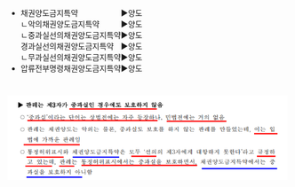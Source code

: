 ﻿<link rel="stylesheet" href="../_res/darkmode.css">

- 채권양도금지특약ㅤㅤㅤㅤㅤㅤ▶<span class="t">양도</span>  
  ㄴ악의채권양도금지특약ㅤㅤㅤ▶<span class="t">양도</span>  
  ㄴ중과실선의채권양도금지특약▶<span class="t">양도</span>  
  경과실선의채권양도금지특약ㅤ▶<span class="r">양도</span>  
  ㄴ무과실선의채권양도금지특약▶<span class="r">양도</span>  
- 압류전부명령채권양도금지특약▶<span class="r">양도</span>  

#
![](449조-2항-중과실.png)
